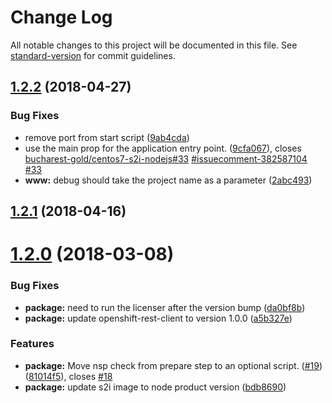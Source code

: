 # Change Log

All notable changes to this project will be documented in this file. See [standard-version](https://github.com/conventional-changelog/standard-version) for commit guidelines.

<a name="1.2.2"></a>
## [1.2.2](https://github.com/bucharest-gold/nodejs-configmap-redhat/compare/v1.2.1...v1.2.2) (2018-04-27)


### Bug Fixes

* remove port from start script ([9ab4cda](https://github.com/bucharest-gold/nodejs-configmap-redhat/commit/9ab4cda))
* use the main prop for the application entry point. ([9cfa067](https://github.com/bucharest-gold/nodejs-configmap-redhat/commit/9cfa067)), closes [bucharest-gold/centos7-s2i-nodejs#33](https://github.com/bucharest-gold/centos7-s2i-nodejs/issues/33) [#issuecomment-382587104](https://github.com/bucharest-gold/nodejs-configmap-redhat/issues/issuecomment-382587104) [#33](https://github.com/bucharest-gold/nodejs-configmap-redhat/issues/33)
* **www:** debug should take the project name as a parameter ([2abc493](https://github.com/bucharest-gold/nodejs-configmap-redhat/commit/2abc493))



<a name="1.2.1"></a>
## [1.2.1](https://github.com/bucharest-gold/nodejs-configmap-redhat/compare/v1.2.0...v1.2.1) (2018-04-16)



<a name="1.2.0"></a>
# [1.2.0](https://github.com/bucharest-gold/nodejs-configmap-redhat/compare/v1.1.2...v1.2.0) (2018-03-08)


### Bug Fixes

* **package:** need to run the licenser after the version bump ([da0bf8b](https://github.com/bucharest-gold/nodejs-configmap-redhat/commit/da0bf8b))
* **package:** update openshift-rest-client to version 1.0.0 ([a5b327e](https://github.com/bucharest-gold/nodejs-configmap-redhat/commit/a5b327e))


### Features

* **package:** Move nsp check from prepare step to an optional script. ([#19](https://github.com/bucharest-gold/nodejs-configmap-redhat/issues/19)) ([81014f5](https://github.com/bucharest-gold/nodejs-configmap-redhat/commit/81014f5)), closes [#18](https://github.com/bucharest-gold/nodejs-configmap-redhat/issues/18)
* **package:** update s2i image to node product version ([bdb8690](https://github.com/bucharest-gold/nodejs-configmap-redhat/commit/bdb8690))
